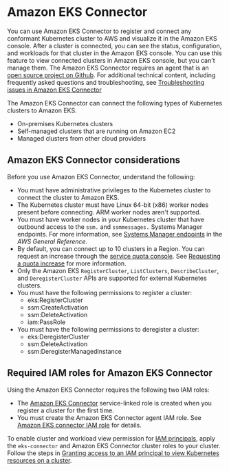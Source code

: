 # Amazon EKS Connector<a name="eks-connector"></a>

You can use Amazon EKS Connector to register and connect any conformant Kubernetes cluster to AWS and visualize it in the Amazon EKS console\. After a cluster is connected, you can see the status, configuration, and workloads for that cluster in the Amazon EKS console\. You can use this feature to view connected clusters in Amazon EKS console, but you can't manage them\. The Amazon EKS Connector requires an agent that is an [open source project on Github](https://github.com/aws/amazon-eks-connector)\. For additional technical content, including frequently asked questions and troubleshooting, see [Troubleshooting issues in Amazon EKS Connector](troubleshooting-connector.md)



The Amazon EKS Connector can connect the following types of Kubernetes clusters to Amazon EKS\.
+ On\-premises Kubernetes clusters
+ Self\-managed clusters that are running on Amazon EC2
+ Managed clusters from other cloud providers

## Amazon EKS Connector considerations<a name="connect-cluster-reqts"></a>

Before you use Amazon EKS Connector, understand the following:
+ You must have administrative privileges to the Kubernetes cluster to connect the cluster to Amazon EKS\.
+ The Kubernetes cluster must have Linux 64\-bit \(x86\) worker nodes present before connecting\. ARM worker nodes aren't supported\.
+ You must have worker nodes in your Kubernetes cluster that have outbound access to the `ssm.` and `ssmmessages.` Systems Manager endpoints\. For more information, see [Systems Manager endpoints](https://docs.aws.amazon.com/general/latest/gr/ssm.html) in the *AWS General Reference*\.
+ By default, you can connect up to 10 clusters in a Region\. You can request an increase through the [service quota console](https://docs.aws.amazon.com/servicequotas/latest/userguide/request-quota-increase.html)\. See [Requesting a quota increase](https://docs.aws.amazon.com/servicequotas/latest/userguide/request-quota-increase.html) for more information\.
+ Only the Amazon EKS `RegisterCluster`, `ListClusters`, `DescribeCluster`, and `DeregisterCluster` APIs are supported for external Kubernetes clusters\.
+ You must have the following permissions to register a cluster:
  + eks:RegisterCluster 
  + ssm:CreateActivation
  + ssm:DeleteActivation
  + iam:PassRole
+ You must have the following permissions to deregister a cluster:
  + eks:DeregisterCluster 
  + ssm:DeleteActivation
  + ssm:DeregisterManagedInstance

## Required IAM roles for Amazon EKS Connector<a name="connector-iam-permissions"></a>

Using the Amazon EKS Connector requires the following two IAM roles:
+ The [Amazon EKS Connector](using-service-linked-roles-eks-connector.md) service\-linked role is created when you register a cluster for the first time\.
+ You must create the Amazon EKS Connector agent IAM role\. See [Amazon EKS connector IAM role](connector_IAM_role.md) for details\.

To enable cluster and workload view permission for [IAM principals](https://docs.aws.amazon.com/IAM/latest/UserGuide/id_roles_terms-and-concepts.html), apply the `eks-connector` and Amazon EKS Connector cluster roles to your cluster\. Follow the steps in [Granting access to an IAM principal to view Kubernetes resources on a cluster](connector-grant-access.md)\.